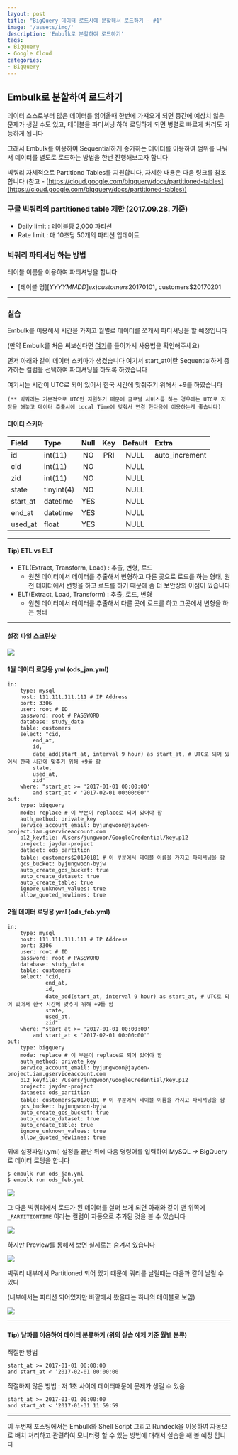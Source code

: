 ```yaml
---
layout: post
title: "BigQuery 데이터 로드시에 분할해서 로드하기 - #1"
image: '/assets/img/'
description: 'Embulk로 분할하여 로드하기'
tags:
- BigQuery
- Google Cloud
categories:
- BigQuery
---
```


## Embulk로 분할하여 로드하기

데이터 소스로부터 많은 데이터를 읽어올때 한번에 가져오게 되면 중간에 예상치 않은 문제가 생길 수도 있고, 테이블을 파티셔닝 하여 로딩하게 되면 병렬로 
빠르게 처리도 가능하게 됩니다

그래서 Embulk를 이용하여 Sequential하게 증가하는 데이터를 이용하여 범위를 나눠서 데이터를 별도로 로드하는 방법을 한번 진행해보고자 합니다

빅쿼리 자체적으로 Partitiond Tables를 지원합니다, 자세한 내용은 다음 링크를 참조합니다
(참고 - [https://cloud.google.com/bigquery/docs/partitioned-tables](https://cloud.google.com/bigquery/docs/partitioned-tables))


### 구글 빅쿼리의 partitioned table 제한 (2017.09.28. 기준)

- Daily limit : 테이블당 2,000 파티션
- Rate limit : 매 10초당 50개의 파티션 업데이트


### 빅쿼리 파티셔닝 하는 방법

테이블 이름을 이용하여 파티셔닝을 합니다

- [테이블 명]$[YYYYMMDD] ex) customers$20170101, customers$20170201

---

### 실습

Embulk를 이용해서 시간을 가지고 월별로 데이터를 쪼개서 파티셔닝을 할 예정입니다

(만약 Embulk를 처음 써보신다면 [여기](https://jungwoon.github.io/bigdata/2017/08/31/Embulk_Setup/)를 들어가서 사용법을 확인해주세요)

먼저 아래와 같이 데이터 스키마가 생겼습니다 여기서 start_at이란 Sequential하게 증가하는 컬럼을 선택하여
파티셔닝을 하도록 하겠습니다

여기서는 시간이 UTC로 되어 있어서 한국 시간에 맞춰주기 위해서 +9를 하였습니다

`(** 빅쿼리는 기본적으로 UTC만 지원하기 때문에 글로벌 서비스를 하는 경우에는 UTC로 저장을 해놓고 데이터 추출시에 Local Time에 맞춰서 변경 한다음에 이용하는게 좋습니다)`


#### 데이터 스키마

| Field | Type | Null | Key | Default | Extra
| :--- | :--- | :---: | :---: | :---: | :---
| id | int(11) | NO | PRI | NULL | auto_increment
| cid | int(11) | NO | | NULL | 
| zid | int(11) | NO | | NULL | 
| state | tinyint(4) | NO | | NULL | 
| start_at | datetime | YES | | NULL | 
| end_at | datetime | YES | | NULL | 
| used_at | float | YES | | NULL | 

---

#### Tip) ETL vs ELT

- ETL(Extract, Transform, Load) : 추출, 변형, 로드
    - 원천 데이터에서 데이터를 추출해서 변형하고 다른 곳으로 로드를 하는 형태, 원천 데이터에서 변형을 하고 로드를 하기 때문에 좀 더 보안상의 이점이 있습니다 
- ELT(Extract, Load, Transform) : 추출, 로드, 변형
    - 원천 데이터에서 데이터를 추출해서 다른 곳에 로드를 하고 그곳에서 변형을 하는 형태
 
---
    
#### 설정 파일 스크린샷

![](https://cdn-images-1.medium.com/max/1600/1*-VzTUUAM3xn33GsIwK1Xiw.png)


#### 1월 데이터 로딩용 yml (ods_jan.yml)

```
in:
    type: mysql
    host: 111.111.111.111 # IP Address
    port: 3306
    user: root # ID
    password: root # PASSWORD
    database: study_data
    table: customers
    select: "cid,
        end_at,
        id,
        date_add(start_at, interval 9 hour) as start_at, # UTC로 되어 있어서 한국 시간에 맞추기 위해 +9를 함
        state,
        used_at,
        zid"
    where: "start_at >= '2017-01-01 00:00:00'
        and start_at < '2017-02-01 00:00:00'"
out:
    type: bigquery
    mode: replace # 이 부분이 replace로 되어 있어야 함
    auth_method: private_key
    service_account_email: byjungwoon@jayden-project.iam.gserviceaccount.com
    p12_keyfile: /Users/jungwoon/GoogleCredential/key.p12
    project: jayden-project
    dataset: ods_partition
    table: customers$20170101 # 이 부분에서 테이블 이름을 가지고 파티셔닝을 함
    gcs_bucket: byjungwoon-byjw
    auto_create_gcs_bucket: true
    auto_create_dataset: true
    auto_create_table: true
    ignore_unknown_values: true
    allow_quoted_newlines: true
```

#### 2월 데이터 로딩용 yml (ods_feb.yml)

```
in:
    type: mysql
    host: 111.111.111.111 # IP Address
    port: 3306
    user: root # ID
    password: root # PASSWORD
    database: study_data
    table: customers
    select: "cid,
            end_at,
            id,
            date_add(start_at, interval 9 hour) as start_at, # UTC로 되어 있어서 한국 시간에 맞추기 위해 +9를 함
            state,
            used_at,
            zid"
    where: "start_at >= '2017-01-01 00:00:00'
        and start_at < '2017-02-01 00:00:00'"
out:
    type: bigquery
    mode: replace # 이 부분이 replace로 되어 있어야 함
    auth_method: private_key
    service_account_email: byjungwoon@jayden-project.iam.gserviceaccount.com
    p12_keyfile: /Users/jungwoon/GoogleCredential/key.p12
    project: jayden-project
    dataset: ods_partition
    table: customers$20170101 # 이 부분에서 테이블 이름을 가지고 파티셔닝을 함
    gcs_bucket: byjungwoon-byjw
    auto_create_gcs_bucket: true
    auto_create_dataset: true
    auto_create_table: true
    ignore_unknown_values: true
    allow_quoted_newlines: true
```

위에 설정파일(.yml) 설정을 끝난 뒤에 다음 명령어를 입력하여 MySQL -> BigQuery로 데이터 로딩을 합니다

```
$ embulk run ods_jan.yml
$ embulk run ods_feb.yml
```

![](https://cdn-images-1.medium.com/max/1200/1*bGQzLVMTwupWTuxJdEBk-Q.png)

그 다음 빅쿼리에서 로드가 된 데이터를 살펴 보게 되면 아래와 같이 맨 위쪽에 `_PARTITIONTIME` 이라는 컬럼이 자동으로 추가된 것을 볼 수 있습니다

![](https://cdn-images-1.medium.com/max/2000/1*RCwGlZ0qPBcX07Dq2TMZ_w.png)

하지만 Preview를 통해서 보면 실제로는 숨겨져 있습니다

![](https://cdn-images-1.medium.com/max/2000/1*zleqxE32DJUMfqy522432w.png)

빅쿼리 내부에서 Partitioned 되어 있기 때문에 쿼리를 날릴때는 다음과 같이 날릴 수 있다

(내부에서는 파티션 되어있지만 바깥에서 봤을때는 하나의 테이블로 보임)

![](https://cdn-images-1.medium.com/max/2000/1*CkbJfpy69NXYFM9Z1UoOJg.png)

---

#### Tip) 날짜를 이용하여 데이터 분류하기 (위의 실습 예제 기준 월별 분류)

적절한 방법 
```
start_at >= 2017-01-01 00:00:00
and start_at < ‘2017-02-01 00:00:00
```

적절하지 않은 방법 : 저 1초 사이에 데이터때문에 문제가 생길 수 있음
```
start_at >= 2017-01-01 00:00:00
and start_at < ‘2017-01-31 11:59:59
```

---

이 두번째 포스팅에서는 Embulk와 Shell Script 그리고 Rundeck을 이용하여 자동으로 배치 처리하고 관련하여 모니터링 할 수 있는
방법에 대해서 실습을 해 볼 예정 입니다